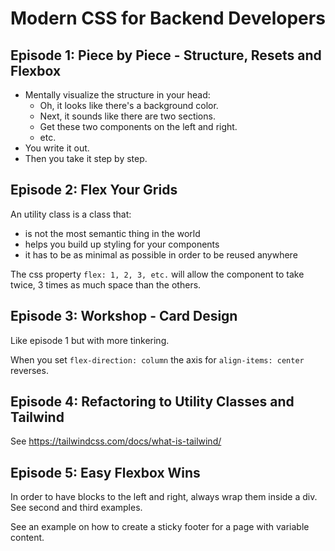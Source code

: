 # Modern CSS for Backend Developers

## Episode 1: Piece by Piece - Structure, Resets and Flexbox

* Mentally visualize the structure in your head:
    * Oh, it looks like there's a background color.
    * Next, it sounds like there are two sections.
    * Get these two components on the left and right.
    * etc.
* You write it out.
* Then you take it step by step.

## Episode 2: Flex Your Grids

An utility class is a class that:
* is not the most semantic thing in the world
* helps you build up styling for your components
* it has to be as minimal as possible in order to be reused anywhere

The css property `flex: 1, 2, 3, etc.` will allow the component to
take twice, 3 times as much space than the others. 

## Episode 3: Workshop - Card Design

Like episode 1 but with more tinkering.

When you set `flex-direction: column` the axis for `align-items: center` reverses.

## Episode 4: Refactoring to Utility Classes and Tailwind

See https://tailwindcss.com/docs/what-is-tailwind/

## Episode 5: Easy Flexbox Wins

In order to have blocks to the left and right, always wrap them
inside a div. See second and third examples.

See an example on how to create a sticky footer for a page with
variable content.
